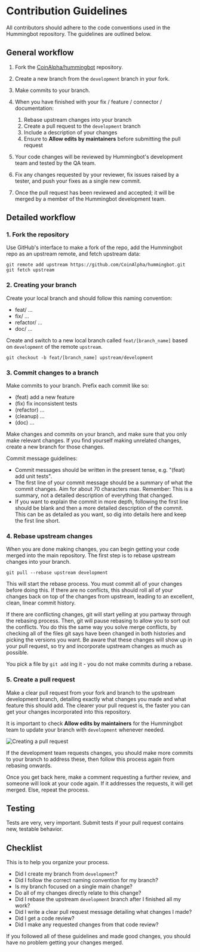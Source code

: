 # Contribution Guidelines

All contributors should adhere to the code conventions used in the Hummingbot repository. The guidelines are outlined below.

## General workflow

1. Fork the [CoinAlpha/hummingbot](https://github.com/CoinAlpha/hummingbot) repository.
2. Create a new branch from the `development` branch in your fork.
3. Make commits to your branch.
4. When you have finished with your fix / feature / connector / documentation:

      1. Rebase upstream changes into your branch
      1. Create a pull request to the `development` branch
      1. Include a description of your changes
      1. Ensure to **Allow edits by maintainers** before submitting the pull request

5. Your code changes will be reviewed by Hummingbot's development team and tested by the QA team.
6. Fix any changes requested by your reviewer, fix issues raised by a tester, and push your fixes as a single new commit.
7. Once the pull request has been reviewed and accepted; it will be merged by a member of the Hummingbot development team.

## Detailed workflow

### 1. Fork the repository

Use GitHub's interface to make a fork of the repo, add the Hummingbot repo as an upstream remote, and fetch upstream data:

```
git remote add upstream https://github.com/CoinAlpha/hummingbot.git
git fetch upstream
```

### 2. Creating your branch

Create your local branch and should follow this naming convention:

- feat/ ...
- fix/ ...
- refactor/ ...
- doc/ ...

Create and switch to a new local branch called `feat/[branch_name]` based on `development` of the remote `upstream`.

```
git checkout -b feat/[branch_name] upstream/development
```

### 3. Commit changes to a branch

Make commits to your branch. Prefix each commit like so:

- (feat) add a new feature
- (fix) fix inconsistent tests
- (refactor) ...
- (cleanup) ...
- (doc) ...

Make changes and commits on your branch, and make sure that you only make relevant changes. If you find yourself making unrelated changes, create a new branch for those changes.

Commit message guidelines:

- Commit messages should be written in the present tense, e.g. "(feat) add unit tests".
- The first line of your commit message should be a summary of what the commit changes. Aim for about 70 characters max. Remember: This is a summary, not a detailed description of everything that changed.
- If you want to explain the commit in more depth, following the first line should be blank and then a more detailed description of the commit. This can be as detailed as you want, so dig into details here and keep the first line short.

### 4. Rebase upstream changes

When you are done making changes, you can begin getting your code merged into the main repository. The first step is to rebase upstream changes into your branch.

```
git pull --rebase upstream development
```

This will start the rebase process. You must commit all of your changes before doing this. If there are no conflicts, this should roll all of your changes back on top of the changes from upstream, leading to an excellent, clean, linear commit history.

If there are conflicting changes, git will start yelling at you partway through the rebasing process. Then, git will pause rebasing to allow you to sort out the conflicts. You do this the same way you solve merge conflicts, by checking all of the files git says have been changed in both histories and picking the versions you want. Be aware that these changes will show up in your pull request, so try and incorporate upstream changes as much as possible.

You pick a file by `git add` ing it - you do not make commits during a rebase.

### 5. Create a pull request

Make a clear pull request from your fork and branch to the upstream development branch, detailing exactly what changes you made and what feature this should add. The clearer your pull request is, the faster you can get your changes incorporated into this repository.

It is important to check **Allow edits by maintainers** for the Hummingbot team to update your branch with `development` whenever needed.

![Creating a pull request](/assets/img/pull-request-sample.png)

If the development team requests changes, you should make more commits to your branch to address these, then follow this process again from rebasing onwards.

Once you get back here, make a comment requesting a further review, and someone will look at your code again. If it addresses the requests, it will get merged. Else, repeat the process.

## Testing

Tests are very, very important. Submit tests if your pull request contains new, testable behavior.

## Checklist

This is to help you organize your process.

- Did I create my branch from `development`?
- Did I follow the correct naming convention for my branch?
- Is my branch focused on a single main change?
- Do all of my changes directly relate to this change?
- Did I rebase the upstream `development` branch after I finished all my work?
- Did I write a clear pull request message detailing what changes I made?
- Did I get a code review?
- Did I make any requested changes from that code review?

If you followed all of these guidelines and made good changes, you should have no problem getting your changes merged.
